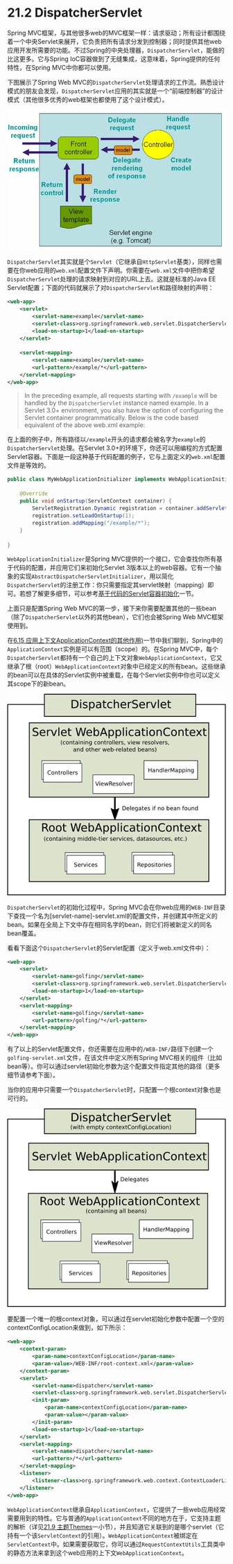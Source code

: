 # 21.2 DispatcherServlet

Spring MVC框架，与其他很多web的MVC框架一样：请求驱动；所有设计都围绕着一个中央Servlet来展开，它负责把所有请求分发到控制器；同时提供其他web应用开发所需要的功能。不过Spring的中央处理器，`DispatcherServlet`，能做的比这更多。它与Spring IoC容器做到了无缝集成，这意味着，Spring提供的任何特性，在Spring MVC中你都可以使用。

下图展示了Spring Web MVC的`DispatcherServlet`处理请求的工作流。熟悉设计模式的朋友会发现，`DispatcherServlet`应用的其实就是一个“前端控制器”的设计模式（其他很多优秀的web框架也都使用了这个设计模式）。

![图21.1 Spring Web MVC处理请求的（高层抽象）工作流](./figures/figure-21-1-the-request-processing-workflow-in-spring-web-mvc.jpg)

`DispatcherServlet`其实就是个`Servlet`（它继承自`HttpServlet`基类），同样也需要在你web应用的`web.xml`配置文件下声明。你需要在`web.xml`文件中把你希望`DispatcherServlet`处理的请求映射到对应的URL上去。这就是标准的Java EE Servlet配置；下面的代码就展示了对`DispatcherServlet`和路径映射的声明：

```xml
<web-app>
    <servlet>
        <servlet-name>example</servlet-name>
        <servlet-class>org.springframework.web.servlet.DispatcherServlet</servlet-class>
        <load-on-startup>1</load-on-startup>
    </servlet>

    <servlet-mapping>
        <servlet-name>example</servlet-name>
        <url-pattern>/example/*</url-pattern>
    </servlet-mapping>
</web-app>
```

> In the preceding example, all requests starting with `/example` will be handled by the `DispatcherServlet` instance named example. In a Servlet 3.0+ environment, you also have the option of configuring the Servlet container programmatically. Below is the code based equivalent of the above web.xml example:

在上面的例子中，所有路径以`/example`开头的请求都会被名字为`example`的`DispatcherServlet`处理。在Servlet 3.0+的环境下，你还可以用编程的方式配置Servlet容器。下面是一段这种基于代码配置的例子，它与上面定义的`web.xml`配置文件是等效的。

```java
public class MyWebApplicationInitializer implements WebApplicationInitializer {

    @Override
    public void onStartup(ServletContext container) {
        ServletRegistration.Dynamic registration = container.addServlet("dispatcher", new DispatcherServlet());
        registration.setLoadOnStartup(1);
        registration.addMapping("/example/*");
    }

}
```

`WebApplicationInitializer`是Spring MVC提供的一个接口，它会查找你所有基于代码的配置，并应用它们来初始化Servlet 3版本以上的web容器。它有一个抽象的实现`AbstractDispatcherServletInitializer`，用以简化`DispatcherServlet`的注册工作：你只需要指定其servlet映射（mapping）即可。若想了解更多细节，可以参考[基于代码的Servlet容器初始化](../21-15/code-based-servlet-container-initialization.md)一节。

上面只是配置Spring Web MVC的第一步，接下来你需要配置其他的一些bean（除了`DispatcherServlet`以外的其他bean），它们也会被Spring Web MVC框架使用到。

在[6.15 应用上下文ApplicationContext的其他作用)](http://docs.spring.io/spring-framework/docs/4.2.4.RELEASE/spring-framework-reference/html/beans.html#context-introduction)一节中我们聊到，Spring中的`ApplicationContext`实例是可以有范围（scope）的。在Spring MVC中，每个`DispatcherServlet`都持有一个自己的上下文对象`WebApplicationContext`，它又继承了根（root）`WebApplicationContext`对象中已经定义的所有bean。这些继承的bean可以在具体的Servlet实例中被重载，在每个Servlet实例中你也可以定义其scope下的新bean。

![图21.2 Spring Web MVC中常见的context层级结构](./figures/figure-21-2-typical-context-hierarchy-in-spring-web-mvc.png)

`DispatcherServlet`的初始化过程中，Spring MVC会在你web应用的`WEB-INF`目录下查找一个名为[servlet-name]-servlet.xml的配置文件，并创建其中所定义的bean。如果在全局上下文中存在相同名字的bean，则它们将被新定义的同名bean覆盖。

看看下面这个`DispatcherServlet`的Servlet配置（定义于web.xml文件中）：

```xml
<web-app>
    <servlet>
        <servlet-name>golfing</servlet-name>
        <servlet-class>org.springframework.web.servlet.DispatcherServlet</servlet-class>
        <load-on-startup>1</load-on-startup>
    </servlet>
    <servlet-mapping>
        <servlet-name>golfing</servlet-name>
        <url-pattern>/golfing/*</url-pattern>
    </servlet-mapping>
</web-app>
```

有了以上的Servlet配置文件，你还需要在应用中的`/WEB-INF/`路径下创建一个`golfing-servlet.xml`文件，在该文件中定义所有Spring MVC相关的组件（比如bean等）。你可以通过servlet初始化参数为这个配置文件指定其他的路径（更多细节请参考下面）。

当你的应用中只需要一个`DispatcherServlet`时，只配置一个根context对象也是可行的。

![图21.3 Spring Web MVC中的根context](./figures/figure-21-3-single-root-context-in-spring-web-mvc.png)

要配置一个唯一的根context对象，可以通过在servlet初始化参数中配置一个空的contextConfigLocation来做到，如下所示：

```xml
<web-app>
    <context-param>
        <param-name>contextConfigLocation</param-name>
        <param-value>/WEB-INF/root-context.xml</param-value>
    </context-param>
    <servlet>
        <servlet-name>dispatcher</servlet-name>
        <servlet-class>org.springframework.web.servlet.DispatcherServlet</servlet-class>
        <init-param>
            <param-name>contextConfigLocation</param-name>
            <param-value></param-value>
        </init-param>
        <load-on-startup>1</load-on-startup>
    </servlet>
    <servlet-mapping>
        <servlet-name>dispatcher</servlet-name>
        <url-pattern>/*</url-pattern>
    </servlet-mapping>
    <listener>
        <listener-class>org.springframework.web.context.ContextLoaderListener</listener-class>
    </listener>
</web-app>
```

`WebApplicationContext`继承自`ApplicationContext`，它提供了一些web应用经常需要用到的特性。它与普通的`ApplicationContext`不同的地方在于，它支持主题的解析（详见[21.9 主题Themes](../21-9/using-themes.md)一小节），并且知道它关联到的是哪个servlet（它持有一个该`ServletContext`的引用）。`WebApplicationContext`被绑定在`ServletContext`中。如果需要获取它，你可以通过`RequestContextUtils`工具类中的静态方法来拿到这个web应用的上下文`WebApplicationContext`。
